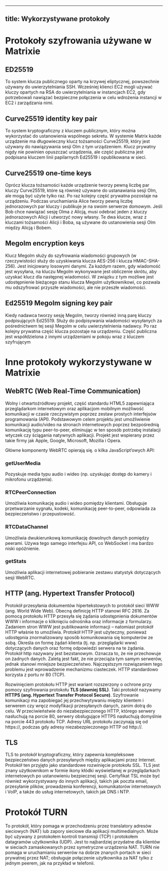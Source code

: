 ----
title: Wykorzystywane protokoły
---
# Protokoły szyfrowania używane w Matrixie

## ED25519
To system klucza publicznego oparty na krzywej eliptycznej, powszechnie używany do uwierzytelniania SSH.
Wcześniej klienci EC2 mogli używać kluczy opartych na RSA do uwierzytelniania w instancjach EC2,
gdy potrzebowali nawiązać bezpieczne połączenia w celu wdrożenia instancji w EC2 i zarządzania nimi.

## Curve25519 identity key pair
To system kryptograficzny z kluczem publicznym, który można wykorzystać do ustanowienia wspólnego sekretu.
W systemie Matrix każde urządzenie ma długowieczny klucz tożsamości Curve25519, który jest używany do nawiązywania sesji Olm z tym urządzeniem.
Klucz prywatny nigdy nie powinien opuszczać urządzenia, ale część publiczna jest podpisana kluczem linii papilarnych Ed25519 i opublikowana w sieci.

## Curve25519 one-time keys
Oprócz klucza tożsamości każde urządzenie tworzy pewną liczbę par kluczy Curve25519, które są również używane do ustanawiania sesji Olm, ale mogą być użyte tylko raz.
Po raz kolejny część prywatna pozostaje na urządzeniu. Podczas uruchamiania Alice tworzy pewną liczbę jednorazowych par kluczy i publikuje je na swoim serwerze domowym.
Jeśli Bob chce nawiązać sesję Olma z Alicją, musi odebrać jeden z kluczy jednorazowych Alicji i utworzyć nowy własny.
Te dwa klucze, wraz z kluczami tożsamości Alicji i Boba, są używane do ustanowienia sesji Olm między Alicją i Bobem.

## Megolm encryption keys 
Klucz Megolm służy do szyfrowania wiadomości grupowych (w rzeczywistości służy do uzyskiwania klucza AES-256 i klucza HMAC-SHA-256).
Jest inicjowany losowymi danymi. Za każdym razem, gdy wiadomość jest wysyłana, na kluczu Megolm wykonywane jest obliczenie skrótu,
aby uzyskać klucz dla następnej wiadomości. W związku z tym możliwe jest udostępnienie bieżącego stanu klucza Megolm użytkownikowi,
co pozwala mu odszyfrować przyszłe wiadomości, ale nie przeszłe wiadomości.

## Ed25519 Megolm signing key pair 
Kiedy nadawca tworzy sesję Megolm, tworzy również inną parę kluczy podpisujących Ed25519.
Służy do podpisywania wiadomości wysyłanych za pośrednictwem tej sesji Megolm w celu uwierzytelnienia nadawcy.
Po raz kolejny prywatna część klucza pozostaje na urządzeniu. Część publiczna jest współdzielona z innymi urządzeniami w pokoju wraz z kluczem szyfrującym

# Inne protokoły wykorzystywane w Matrixie
## WebRTC (Web Real-Time Communication)
Wolny i otwartoźródłowy projekt, część standardu HTML5 zapewniająca przeglądarkom internetowym oraz aplikacjom mobilnym możliwość komunikacji w czasie rzeczywistym
poprzez zestaw prostych interfejsów programowania (API). Podstawowym celem projektu jest umożliwienie komunikacji audio/video na stronach internetowych poprzez
bezpośrednią komunikację typu peer-to-peer, eliminując w ten sposób potrzebę instalacji wtyczek czy ściągania natywnych aplikacji.
Projekt jest wspierany przez takie firmy jak Apple, Google, Microsoft, Mozilla i Opera.

Główne komponenty WebRTC opierają się. o kilka JavaScript’owych API:

### getUserMedia
Pozyskuje media typu audio i wideo (np. uzyskując dostęp do kamery i mikrofonu urządzenia).
### RTCPeerConnection
Umożliwia komunikację audio i wideo pomiędzy klientami. Obsługuje przetwarzanie sygnału, kodeki, komunikację peer-to-peer, odpowiada za bezpieczeństwo i przepustowość.
### RTCDataChannel 
Umożliwia dwukierunkową komunikację dowolnych danych pomiędzy peerami. Używa tego samego interfejsu API, co WebSocket i ma bardzo niski opóźnienie.
### getStats 
Umożliwia aplikacji internetowej pobieranie zestawu statystyk dotyczących sesji WebRTC. 

## HTTP (ang. Hypertext Transfer Protocol)
Protokół przesyłania dokumentów hipertekstowych to protokół sieci WWW (ang. World Wide Web). Obecną definicję HTTP stanowi RFC 2616.
Za pomocą protokołu HTTP przesyła się żądania udostępnienia dokumentów WWW i informacje o kliknięciu odnośnika oraz informacje z formularzy.
Zadaniem stron WWW jest publikowanie informacji – natomiast protokół HTTP właśnie to umożliwia.
Protokół HTTP jest użyteczny, ponieważ udostępnia znormalizowany sposób komunikowania się komputerów ze sobą.
Określa on formę żądań klienta (tj. np. przeglądarki www) dotyczących danych oraz formę odpowiedzi serwera na te żądania.
Protokół http nazywany jest bezstanowym. Oznacza to, że nie przechowuje on żadnych danych.
Zaletą jest fakt, że nie przeciąża tym samym serwerów, jednak stanowi mniejsze bezpieczeństwo.
Najczęstszym rozwiązaniem tego problemu jest wprowadzenie mechanizmu ciasteczek.
HTTP standardowo korzysta z portu nr 80 (TCP).

Rozwinięciem protokołu HTTP jest wariant rozszerzony o ochrone przy pomocy szyfrowania protokołu **TLS (dawniej SSL)**.
Taki protokół nazywamy **HTTPS (ang. Hypertext Transfer Protocol Secure)**.
Szyfrowanie komunikacji ma zapobiegać jej przechwytywaniu między klientem i serwerem czy wręcz modyfikacji przesyłanych danych, zanim dotrą do celu.
W przeciwieństwie do niezabezpieczonego HTTP, którego serwery nasłuchują na porcie 80, serwery obsługujące HTTPS nasłuchują domyślnie na porcie 443 protokołu TCP.
Adresy URL protokołu zaczynają się od https://, podczas gdy adresy niezabezpieczonego HTTP od http://.

## TLS
TLS to protokół kryptograficzny, który zapewnia kompleksowe bezpieczeństwo danych przesyłanych między aplikacjami przez Internet.
Protokół ten przyjęto jako standardowe rozwinięcie protokołu SSL. TLS jest znany użytkownikom w formie ikony kłódki wyświetlanej w przeglądarkach 
internetowych po ustanowieniu bezpiecznej sesji. Certyfikat TSL może być również wykorzystywany do innych aplikacji, takich jak poczta email,
przesyłanie plików, prowadzenia konferencji, komunikatorów internetowych i VoIP, a także do usług internetowych, takich jak DNS i NTP.

# Protokół TURN 
To protokół, który pomaga w przechodzeniu przez translatory adresów sieciowych (NAT) lub zapory sieciowe dla aplikacji multimedialnych.
Może być używany z protokołem kontroli transmisji (TCP) i protokołem datagramów użytkownika (UDP). 
Jest to najbardziej przydatne dla klientów w sieciach zamaskowanych przez symetryczne urządzenia NAT.
TURN nie pomaga w uruchamianiu serwerów na dobrze znanych portach w sieci prywatnej przez NAT;
obsługuje połączenie użytkownika za NAT tylko z jednym peerem, jak na przykład w telefonii.
